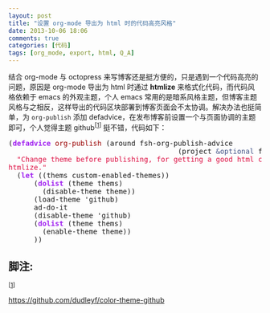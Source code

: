 ```yaml
---
layout: post
title: "设置 org-mode 导出为 html 时的代码高亮风格"
date: 2013-10-06 18:06
comments: true
categories: [代码]
tags: [org_mode, export, html, Q_A]
---
```


<p>
结合 org-mode 与 octopress 来写博客还是挺方便的，只是遇到一个代码高亮的问题，原因是 org-mode 导出为 html 时通过 <strong>htmlize</strong> 来格式化代码，而代码风格依赖于 emacs 的外观主题，个人 emacs 常用的是暗系风格主题，但博客主题风格与之相反，这样导出的代码区块部署到博客页面会不太协调。解决办法也挺简单，为 <code>org-publish</code> 添加 defadvice，在发布博客前设置一个与页面协调的主题即可，个人觉得主题 github<sup>[<a id="fnr.1" name="fnr.1" class="footref" href="#fn.1">1</a>]</sup> 挺不错，代码如下：
</p>

<div class="org-src-container">

<pre class="src src-elisp">(<span style="color: #a020f0; font-weight: bold;">defadvice</span> <span style="color: #990000;">org-publish</span> (around fsh-org-publish-advice
                                        (project <span style="color: #445588;">&amp;optional</span> force async) activate)
  <span style="color: #dd1144;">"Change theme before publishing, for getting a good html code highlight style through</span>
<span style="color: #dd1144;">htmlize."</span>
  (<span style="color: #a020f0; font-weight: bold;">let</span> ((thems custom-enabled-themes))
      (<span style="color: #a020f0; font-weight: bold;">dolist</span> (theme thems)
        (disable-theme theme))
      (load-theme 'github)
      ad-do-it
      (disable-theme 'github)
      (<span style="color: #a020f0; font-weight: bold;">dolist</span> (theme thems)
        (enable-theme theme))
      ))
</pre>
</div>
<div id="footnotes">
<h2 class="footnotes">&#33050;&#27880;: </h2>
<div id="text-footnotes">

<div class="footdef"><sup>[<a id="fn.1" name="fn.1" class="footnum" href="#fnr.1">1</a>]</sup> <p class="footpara">
<a href="https://github.com/dudleyf/color-theme-github">https://github.com/dudleyf/color-theme-github</a>
</p></div>


</div>
</div>
